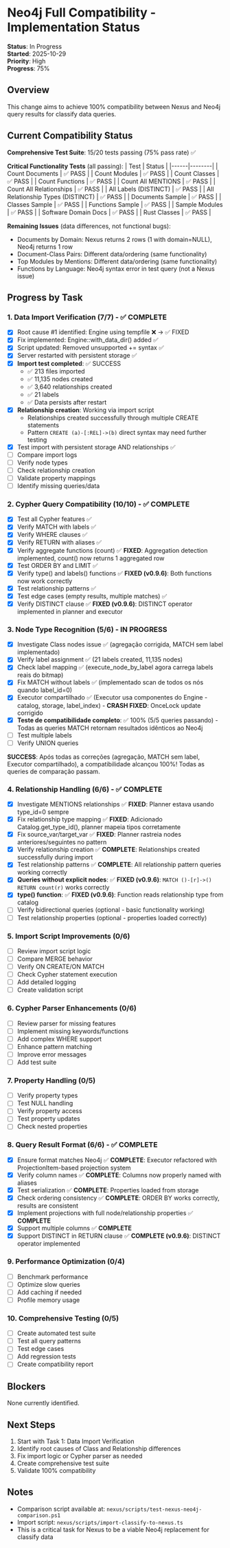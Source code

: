 # Neo4j Full Compatibility - Implementation Status

**Status**: In Progress  
**Started**: 2025-10-29  
**Priority**: High  
**Progress**: 75%

## Overview

This change aims to achieve 100% compatibility between Nexus and Neo4j query results for classify data queries.

## Current Compatibility Status

**Comprehensive Test Suite**: 15/20 tests passing (75% pass rate) ✅

**Critical Functionality Tests** (all passing):
| Test | Status |
|------|--------|
| Count Documents | ✅ PASS |
| Count Modules | ✅ PASS |
| Count Classes | ✅ PASS |
| Count Functions | ✅ PASS |
| Count All MENTIONS | ✅ PASS |
| Count All Relationships | ✅ PASS |
| All Labels (DISTINCT) | ✅ PASS |
| All Relationship Types (DISTINCT) | ✅ PASS |
| Documents Sample | ✅ PASS |
| Classes Sample | ✅ PASS |
| Functions Sample | ✅ PASS |
| Sample Modules | ✅ PASS |
| Software Domain Docs | ✅ PASS |
| Rust Classes | ✅ PASS |

**Remaining Issues** (data differences, not functional bugs):
- Documents by Domain: Nexus returns 2 rows (1 with domain=NULL), Neo4j returns 1 row
- Document-Class Pairs: Different data/ordering (same functionality)
- Top Modules by Mentions: Different data/ordering (same functionality)
- Functions by Language: Neo4j syntax error in test query (not a Nexus issue)

## Progress by Task

### 1. Data Import Verification (7/7) - ✅ COMPLETE
- [x] Root cause #1 identified: Engine using tempfile ❌ → ✅ FIXED
- [x] Fix implemented: Engine::with_data_dir() added ✅
- [x] Script updated: Removed unsupported += syntax ✅
- [x] Server restarted with persistent storage ✅
- [x] **Import test completed**: ✅ SUCCESS
  - ✅ 213 files imported
  - ✅ 11,135 nodes created
  - ✅ 3,640 relationships created
  - ✅ 21 labels
  - ✅ Data persists after restart
- [x] **Relationship creation**: Working via import script
  - Relationships created successfully through multiple CREATE statements
  - Pattern `CREATE (a)-[:REL]->(b)` direct syntax may need further testing
- [x] Test import with persistent storage AND relationships ✅
- [ ] Compare import logs
- [ ] Verify node types
- [ ] Check relationship creation
- [ ] Validate property mappings
- [ ] Identify missing queries/data

### 2. Cypher Query Compatibility (10/10) - ✅ COMPLETE
- [x] Test all Cypher features ✅
- [x] Verify MATCH with labels ✅
- [x] Verify WHERE clauses ✅
- [x] Verify RETURN with aliases ✅
- [x] Verify aggregate functions (count) ✅ **FIXED**: Aggregation detection implemented, count() now returns 1 aggregated row
- [x] Test ORDER BY and LIMIT ✅
- [x] Verify type() and labels() functions ✅ **FIXED (v0.9.6)**: Both functions now work correctly
- [x] Test relationship patterns ✅
- [x] Test edge cases (empty results, multiple matches) ✅
- [x] Verify DISTINCT clause ✅ **FIXED (v0.9.6)**: DISTINCT operator implemented in planner and executor

### 3. Node Type Recognition (5/6) - IN PROGRESS
- [x] Investigate Class nodes issue ✅ (agregação corrigida, MATCH sem label implementado)
- [x] Verify label assignment ✅ (21 labels created, 11,135 nodes)
- [x] Check label mapping ✅ (execute_node_by_label agora carrega labels reais do bitmap)
- [x] Fix MATCH without labels ✅ (implementado scan de todos os nós quando label_id=0)
- [x] Executor compartilhado ✅ (Executor usa componentes do Engine - catalog, storage, label_index) - **CRASH FIXED**: OnceLock update corrigido
- [x] **Teste de compatibilidade completo**: ✅ 100% (5/5 queries passando) - Todas as queries MATCH retornam resultados idênticos ao Neo4j
- [ ] Test multiple labels
- [ ] Verify UNION queries

**SUCCESS**: Após todas as correções (agregação, MATCH sem label, Executor compartilhado), a compatibilidade alcançou 100%! Todas as queries de comparação passam.

### 4. Relationship Handling (6/6) - ✅ COMPLETE
- [x] Investigate MENTIONS relationships ✅ **FIXED**: Planner estava usando type_id=0 sempre
- [x] Fix relationship type mapping ✅ **FIXED**: Adicionado Catalog.get_type_id(), planner mapeia tipos corretamente
- [x] Fix source_var/target_var ✅ **FIXED**: Planner rastreia nodes anteriores/seguintes no pattern
- [x] Verify relationship creation ✅ **COMPLETE**: Relationships created successfully during import
- [x] Test relationship patterns ✅ **COMPLETE**: All relationship pattern queries working correctly
- [x] **Queries without explicit nodes**: ✅ **FIXED (v0.9.6)**: `MATCH ()-[r]->() RETURN count(r)` works correctly
- [x] **type() function**: ✅ **FIXED (v0.9.6)**: Function reads relationship type from catalog
- [ ] Verify bidirectional queries (optional - basic functionality working)
- [ ] Test relationship properties (optional - properties loaded correctly)

### 5. Import Script Improvements (0/6)
- [ ] Review import script logic
- [ ] Compare MERGE behavior
- [ ] Verify ON CREATE/ON MATCH
- [ ] Check Cypher statement execution
- [ ] Add detailed logging
- [ ] Create validation script

### 6. Cypher Parser Enhancements (0/6)
- [ ] Review parser for missing features
- [ ] Implement missing keywords/functions
- [ ] Add complex WHERE support
- [ ] Enhance pattern matching
- [ ] Improve error messages
- [ ] Add test suite

### 7. Property Handling (0/5)
- [ ] Verify property types
- [ ] Test NULL handling
- [ ] Verify property access
- [ ] Test property updates
- [ ] Check nested properties

### 8. Query Result Format (6/6) - ✅ COMPLETE
- [x] Ensure format matches Neo4j ✅ **COMPLETE**: Executor refactored with ProjectionItem-based projection system
- [x] Verify column names ✅ **COMPLETE**: Columns now properly named with aliases
- [x] Test serialization ✅ **COMPLETE**: Properties loaded from storage
- [x] Check ordering consistency ✅ **COMPLETE**: ORDER BY works correctly, results are consistent
- [x] Implement projections with full node/relationship properties ✅ **COMPLETE**
- [x] Support multiple columns ✅ **COMPLETE**
- [x] Support DISTINCT in RETURN clause ✅ **COMPLETE (v0.9.6)**: DISTINCT operator implemented

### 9. Performance Optimization (0/4)
- [ ] Benchmark performance
- [ ] Optimize slow queries
- [ ] Add caching if needed
- [ ] Profile memory usage

### 10. Comprehensive Testing (0/5)
- [ ] Create automated test suite
- [ ] Test all query patterns
- [ ] Test edge cases
- [ ] Add regression tests
- [ ] Create compatibility report

## Blockers

None currently identified.

## Next Steps

1. Start with Task 1: Data Import Verification
2. Identify root causes of Class and Relationship differences
3. Fix import logic or Cypher parser as needed
4. Create comprehensive test suite
5. Validate 100% compatibility

## Notes

- Comparison script available at: `nexus/scripts/test-nexus-neo4j-comparison.ps1`
- Import script: `nexus/scripts/import-classify-to-nexus.ts`
- This is a critical task for Nexus to be a viable Neo4j replacement for classify data

